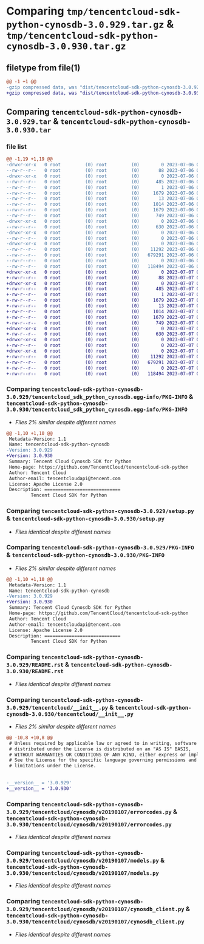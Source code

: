 # Comparing `tmp/tencentcloud-sdk-python-cynosdb-3.0.929.tar.gz` & `tmp/tencentcloud-sdk-python-cynosdb-3.0.930.tar.gz`

## filetype from file(1)

```diff
@@ -1 +1 @@
-gzip compressed data, was "dist/tencentcloud-sdk-python-cynosdb-3.0.929.tar", last modified: Thu Jul  6 00:24:09 2023, max compression
+gzip compressed data, was "dist/tencentcloud-sdk-python-cynosdb-3.0.930.tar", last modified: Fri Jul  7 00:21:47 2023, max compression
```

## Comparing `tencentcloud-sdk-python-cynosdb-3.0.929.tar` & `tencentcloud-sdk-python-cynosdb-3.0.930.tar`

### file list

```diff
@@ -1,19 +1,19 @@
-drwxr-xr-x   0 root         (0) root         (0)        0 2023-07-06 00:24:09.000000 tencentcloud-sdk-python-cynosdb-3.0.929/
--rw-r--r--   0 root         (0) root         (0)       88 2023-07-06 00:24:09.000000 tencentcloud-sdk-python-cynosdb-3.0.929/setup.cfg
-drwxr-xr-x   0 root         (0) root         (0)        0 2023-07-06 00:24:09.000000 tencentcloud-sdk-python-cynosdb-3.0.929/tencentcloud_sdk_python_cynosdb.egg-info/
--rw-r--r--   0 root         (0) root         (0)      485 2023-07-06 00:24:09.000000 tencentcloud-sdk-python-cynosdb-3.0.929/tencentcloud_sdk_python_cynosdb.egg-info/SOURCES.txt
--rw-r--r--   0 root         (0) root         (0)        1 2023-07-06 00:24:09.000000 tencentcloud-sdk-python-cynosdb-3.0.929/tencentcloud_sdk_python_cynosdb.egg-info/dependency_links.txt
--rw-r--r--   0 root         (0) root         (0)     1679 2023-07-06 00:24:09.000000 tencentcloud-sdk-python-cynosdb-3.0.929/tencentcloud_sdk_python_cynosdb.egg-info/PKG-INFO
--rw-r--r--   0 root         (0) root         (0)       13 2023-07-06 00:24:09.000000 tencentcloud-sdk-python-cynosdb-3.0.929/tencentcloud_sdk_python_cynosdb.egg-info/top_level.txt
--rw-r--r--   0 root         (0) root         (0)     1014 2023-07-06 00:24:09.000000 tencentcloud-sdk-python-cynosdb-3.0.929/setup.py
--rw-r--r--   0 root         (0) root         (0)     1679 2023-07-06 00:24:09.000000 tencentcloud-sdk-python-cynosdb-3.0.929/PKG-INFO
--rw-r--r--   0 root         (0) root         (0)      749 2023-07-06 00:24:09.000000 tencentcloud-sdk-python-cynosdb-3.0.929/README.rst
-drwxr-xr-x   0 root         (0) root         (0)        0 2023-07-06 00:24:09.000000 tencentcloud-sdk-python-cynosdb-3.0.929/tencentcloud/
--rw-r--r--   0 root         (0) root         (0)      630 2023-07-06 00:24:09.000000 tencentcloud-sdk-python-cynosdb-3.0.929/tencentcloud/__init__.py
-drwxr-xr-x   0 root         (0) root         (0)        0 2023-07-06 00:24:09.000000 tencentcloud-sdk-python-cynosdb-3.0.929/tencentcloud/cynosdb/
--rw-r--r--   0 root         (0) root         (0)        0 2023-07-06 00:24:09.000000 tencentcloud-sdk-python-cynosdb-3.0.929/tencentcloud/cynosdb/__init__.py
-drwxr-xr-x   0 root         (0) root         (0)        0 2023-07-06 00:24:09.000000 tencentcloud-sdk-python-cynosdb-3.0.929/tencentcloud/cynosdb/v20190107/
--rw-r--r--   0 root         (0) root         (0)    11292 2023-07-06 00:24:09.000000 tencentcloud-sdk-python-cynosdb-3.0.929/tencentcloud/cynosdb/v20190107/errorcodes.py
--rw-r--r--   0 root         (0) root         (0)   679291 2023-07-06 00:24:09.000000 tencentcloud-sdk-python-cynosdb-3.0.929/tencentcloud/cynosdb/v20190107/models.py
--rw-r--r--   0 root         (0) root         (0)        0 2023-07-06 00:24:09.000000 tencentcloud-sdk-python-cynosdb-3.0.929/tencentcloud/cynosdb/v20190107/__init__.py
--rw-r--r--   0 root         (0) root         (0)   118494 2023-07-06 00:24:09.000000 tencentcloud-sdk-python-cynosdb-3.0.929/tencentcloud/cynosdb/v20190107/cynosdb_client.py
+drwxr-xr-x   0 root         (0) root         (0)        0 2023-07-07 00:21:47.000000 tencentcloud-sdk-python-cynosdb-3.0.930/
+-rw-r--r--   0 root         (0) root         (0)       88 2023-07-07 00:21:47.000000 tencentcloud-sdk-python-cynosdb-3.0.930/setup.cfg
+drwxr-xr-x   0 root         (0) root         (0)        0 2023-07-07 00:21:47.000000 tencentcloud-sdk-python-cynosdb-3.0.930/tencentcloud_sdk_python_cynosdb.egg-info/
+-rw-r--r--   0 root         (0) root         (0)      485 2023-07-07 00:21:47.000000 tencentcloud-sdk-python-cynosdb-3.0.930/tencentcloud_sdk_python_cynosdb.egg-info/SOURCES.txt
+-rw-r--r--   0 root         (0) root         (0)        1 2023-07-07 00:21:47.000000 tencentcloud-sdk-python-cynosdb-3.0.930/tencentcloud_sdk_python_cynosdb.egg-info/dependency_links.txt
+-rw-r--r--   0 root         (0) root         (0)     1679 2023-07-07 00:21:47.000000 tencentcloud-sdk-python-cynosdb-3.0.930/tencentcloud_sdk_python_cynosdb.egg-info/PKG-INFO
+-rw-r--r--   0 root         (0) root         (0)       13 2023-07-07 00:21:47.000000 tencentcloud-sdk-python-cynosdb-3.0.930/tencentcloud_sdk_python_cynosdb.egg-info/top_level.txt
+-rw-r--r--   0 root         (0) root         (0)     1014 2023-07-07 00:21:46.000000 tencentcloud-sdk-python-cynosdb-3.0.930/setup.py
+-rw-r--r--   0 root         (0) root         (0)     1679 2023-07-07 00:21:47.000000 tencentcloud-sdk-python-cynosdb-3.0.930/PKG-INFO
+-rw-r--r--   0 root         (0) root         (0)      749 2023-07-07 00:21:46.000000 tencentcloud-sdk-python-cynosdb-3.0.930/README.rst
+drwxr-xr-x   0 root         (0) root         (0)        0 2023-07-07 00:21:47.000000 tencentcloud-sdk-python-cynosdb-3.0.930/tencentcloud/
+-rw-r--r--   0 root         (0) root         (0)      630 2023-07-07 00:21:46.000000 tencentcloud-sdk-python-cynosdb-3.0.930/tencentcloud/__init__.py
+drwxr-xr-x   0 root         (0) root         (0)        0 2023-07-07 00:21:47.000000 tencentcloud-sdk-python-cynosdb-3.0.930/tencentcloud/cynosdb/
+-rw-r--r--   0 root         (0) root         (0)        0 2023-07-07 00:21:46.000000 tencentcloud-sdk-python-cynosdb-3.0.930/tencentcloud/cynosdb/__init__.py
+drwxr-xr-x   0 root         (0) root         (0)        0 2023-07-07 00:21:47.000000 tencentcloud-sdk-python-cynosdb-3.0.930/tencentcloud/cynosdb/v20190107/
+-rw-r--r--   0 root         (0) root         (0)    11292 2023-07-07 00:21:46.000000 tencentcloud-sdk-python-cynosdb-3.0.930/tencentcloud/cynosdb/v20190107/errorcodes.py
+-rw-r--r--   0 root         (0) root         (0)   679291 2023-07-07 00:21:46.000000 tencentcloud-sdk-python-cynosdb-3.0.930/tencentcloud/cynosdb/v20190107/models.py
+-rw-r--r--   0 root         (0) root         (0)        0 2023-07-07 00:21:46.000000 tencentcloud-sdk-python-cynosdb-3.0.930/tencentcloud/cynosdb/v20190107/__init__.py
+-rw-r--r--   0 root         (0) root         (0)   118494 2023-07-07 00:21:46.000000 tencentcloud-sdk-python-cynosdb-3.0.930/tencentcloud/cynosdb/v20190107/cynosdb_client.py
```

### Comparing `tencentcloud-sdk-python-cynosdb-3.0.929/tencentcloud_sdk_python_cynosdb.egg-info/PKG-INFO` & `tencentcloud-sdk-python-cynosdb-3.0.930/tencentcloud_sdk_python_cynosdb.egg-info/PKG-INFO`

 * *Files 2% similar despite different names*

```diff
@@ -1,10 +1,10 @@
 Metadata-Version: 1.1
 Name: tencentcloud-sdk-python-cynosdb
-Version: 3.0.929
+Version: 3.0.930
 Summary: Tencent Cloud Cynosdb SDK for Python
 Home-page: https://github.com/TencentCloud/tencentcloud-sdk-python
 Author: Tencent Cloud
 Author-email: tencentcloudapi@tencent.com
 License: Apache License 2.0
 Description: ============================
         Tencent Cloud SDK for Python
```

### Comparing `tencentcloud-sdk-python-cynosdb-3.0.929/setup.py` & `tencentcloud-sdk-python-cynosdb-3.0.930/setup.py`

 * *Files identical despite different names*

### Comparing `tencentcloud-sdk-python-cynosdb-3.0.929/PKG-INFO` & `tencentcloud-sdk-python-cynosdb-3.0.930/PKG-INFO`

 * *Files 2% similar despite different names*

```diff
@@ -1,10 +1,10 @@
 Metadata-Version: 1.1
 Name: tencentcloud-sdk-python-cynosdb
-Version: 3.0.929
+Version: 3.0.930
 Summary: Tencent Cloud Cynosdb SDK for Python
 Home-page: https://github.com/TencentCloud/tencentcloud-sdk-python
 Author: Tencent Cloud
 Author-email: tencentcloudapi@tencent.com
 License: Apache License 2.0
 Description: ============================
         Tencent Cloud SDK for Python
```

### Comparing `tencentcloud-sdk-python-cynosdb-3.0.929/README.rst` & `tencentcloud-sdk-python-cynosdb-3.0.930/README.rst`

 * *Files identical despite different names*

### Comparing `tencentcloud-sdk-python-cynosdb-3.0.929/tencentcloud/__init__.py` & `tencentcloud-sdk-python-cynosdb-3.0.930/tencentcloud/__init__.py`

 * *Files 2% similar despite different names*

```diff
@@ -10,8 +10,8 @@
 # Unless required by applicable law or agreed to in writing, software
 # distributed under the License is distributed on an "AS IS" BASIS,
 # WITHOUT WARRANTIES OR CONDITIONS OF ANY KIND, either express or implied.
 # See the License for the specific language governing permissions and
 # limitations under the License.
 
 
-__version__ = '3.0.929'
+__version__ = '3.0.930'
```

### Comparing `tencentcloud-sdk-python-cynosdb-3.0.929/tencentcloud/cynosdb/v20190107/errorcodes.py` & `tencentcloud-sdk-python-cynosdb-3.0.930/tencentcloud/cynosdb/v20190107/errorcodes.py`

 * *Files identical despite different names*

### Comparing `tencentcloud-sdk-python-cynosdb-3.0.929/tencentcloud/cynosdb/v20190107/models.py` & `tencentcloud-sdk-python-cynosdb-3.0.930/tencentcloud/cynosdb/v20190107/models.py`

 * *Files identical despite different names*

### Comparing `tencentcloud-sdk-python-cynosdb-3.0.929/tencentcloud/cynosdb/v20190107/cynosdb_client.py` & `tencentcloud-sdk-python-cynosdb-3.0.930/tencentcloud/cynosdb/v20190107/cynosdb_client.py`

 * *Files identical despite different names*

